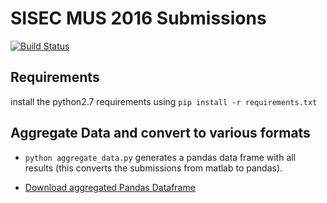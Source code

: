# SISEC MUS 2016 Submissions

[![Build Status](https://travis-ci.org/faroit/sisec-mus-results.svg?branch=master)](https://travis-ci.org/faroit/sisec-mus-results)

## Requirements

install the python2.7 requirements using `pip install -r requirements.txt`

## Aggregate Data and convert to various formats

* `python aggregate_data.py` generates a pandas data frame with all results (this converts the submissions from matlab to pandas).

* [Download aggregated Pandas Dataframe](https://github.com/faroit/sisec-mus-results/releases/download/1.0/sisec_mus_2017.pandas)
